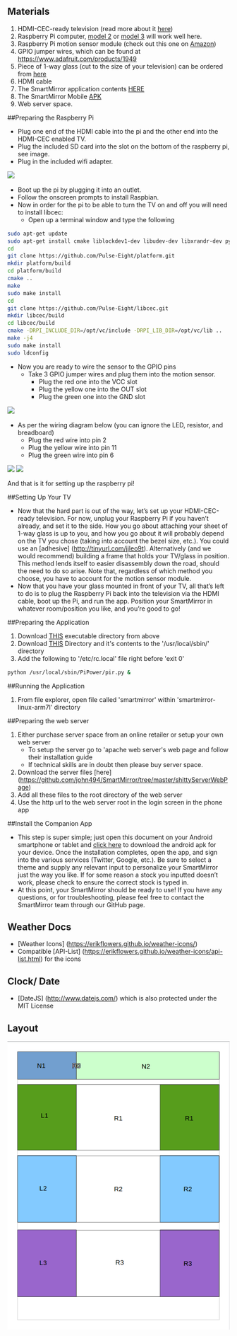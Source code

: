 ## Materials

1. HDMI-CEC-ready television (read more about it [here](http://www.howtogeek.com/207186/how-to-enable-hdmi-cec-on-your-tv-and-why-you-should))
2. Raspberry Pi computer, [model 2](https://www.adafruit.com/products/2380) or [model 3](https://www.adafruit.com/products/3058) will work well here.
3. Raspberry Pi motion sensor module (check out this one on [Amazon](https://www.amazon.com/dp/B00M1H7KBW/ref=asc_df_B00M1H7KBW4658951?smid=A1FGA0O3ZR5NRK&tag=shopz0d-20&ascsubtag=shopzilla_mp_1214-20;14813168609710505000010080301008005&linkCode=df0&creative=395105&creativeASIN=B00M1H7KBW))
4. GPIO jumper wires, which can be found at https://www.adafruit.com/products/1949 
5. Piece of 1-way glass (cut to the size of your television) can be ordered from [here](http://www.twowaymirrors.com/smart-mirror/)
6. HDMI cable
7. The SmartMirror application contents [HERE](https://github.com/john494/SmartMirror/tree/master/sbin/smartmirror-linux-armv7l)
8. The SmartMirror Mobile [APK](https://github.com/john494/SmartMirror/tree/master/appApk)
9. Web server space.

##Preparing the Raspberry Pi

* Plug one end of the HDMI cable into the pi and the other end into the HDMI-CEC enabled TV.
* Plug the included SD card into the slot on the bottom of the raspberry pi, see image.
* Plug in the included wifi adapter.

<img src="http://core0.staticworld.net/images/article/2014/08/raspberry-pi-b-microsd-photo-100409820-orig.jpg" width="300">

* Boot up the pi by plugging it into an outlet.
* Follow the onscreen prompts to install Raspbian.
* Now in order for the pi to be able to turn the TV on and off you will need to install libcec:
    * Open up a terminal window and type the following
```sh
sudo apt-get update
sudo apt-get install cmake liblockdev1-dev libudev-dev libxrandr-dev python-dev swig git
cd
git clone https://github.com/Pulse-Eight/platform.git
mkdir platform/build
cd platform/build
cmake ..
make
sudo make install
cd
git clone https://github.com/Pulse-Eight/libcec.git
mkdir libcec/build
cd libcec/build
cmake -DRPI_INCLUDE_DIR=/opt/vc/include -DRPI_LIB_DIR=/opt/vc/lib ..
make -j4
sudo make install
sudo ldconfig
```

* Now you are ready to wire the sensor to the GPIO pins
    * Take 3 GPIO jumper wires and plug them into the motion sensor.
        * Plug the red one into the VCC slot
        * Plug the yellow one into the OUT slot                                                                                            
        * Plug the green one into the GND slot

<img src="https://images-na.ssl-images-amazon.com/images/I/51kc6K4e4mL._SY355_.jpg" width="400"> 

* As per the wiring diagram below (you can ignore the LED, resistor, and breadboard)
    * Plug the red wire into pin 2
    * Plug the yellow wire into pin 11
    * Plug the green wire into pin 6

<img src="https://301o583r8shhildde3s0vcnh-wpengine.netdna-ssl.com/wp-content/uploads/2015/04/PIRconn1.jpg" width="300"> 
<img src="https://301o583r8shhildde3s0vcnh-wpengine.netdna-ssl.com/wp-content/uploads/2015/04/Raspberry-Pi-GPIO-compressed.jpg" width="500"> 

And that is it for setting up the raspberry pi!

##Setting Up Your TV

* Now that the hard part is out of the way, let’s set up your HDMI-CEC-ready television. For now, unplug your Raspberry Pi if you haven’t already, and set it to the side. How you go about attaching your sheet of 1-way glass is up to you, and how you go about it will probably depend on the TV you chose (taking into account the bezel size, etc.). You could use an [adhesive] (http://tinyurl.com/jjleo9t). Alternatively (and we would recommend) building a frame that holds your TV/glass in position. This method lends itself to easier disassembly down the road, should the need to do so arise. Note that, regardless of which method you choose, you have to account for the motion sensor module.
* Now that you have your glass mounted in front of your TV, all that’s left to do is to plug the Raspberry Pi back into the television via the HDMI cable, boot up the Pi, and run the app. Position your SmartMirror in whatever room/position you like, and you’re good to go!

##Preparing the Application
1. Download [THIS](https://github.com/john494/SmartMirror/tree/master/sbin/smartmirror-linux-armv7l) executable directory from above
2. Download [THIS](https://github.com/john494/SmartMirror/tree/master/sbin/piPower) Directory and it's contents to the '/usr/local/sbin/' directory
3. Add the following to '/etc/rc.local' file right before 'exit 0'
```sh
python /usr/local/sbin/PiPower/pir.py &
```

##Running the Application
1. From file explorer, open file called 'smartmirror' within 'smartmirror-linux-arm7l' directory

##Preparing the web server

1. Either purchase server space from an online retailer or setup your own web server
     * To setup the server go to 'apache web server's web page and follow their installation guide
     * If technical skills are in doubt then please buy server space.
2. Download the server files [here] (https://github.com/john494/SmartMirror/tree/master/shittyServerWebPage)
3. Add all these files to the root directory of the web server
4. Use the http url to the web server root in the login screen in the phone app


##Install the Companion App

* This step is super simple; just open this document on your Android smartphone or tablet and [click here](https://github.com/john494/SmartMirror/tree/master/appApk) to download the android apk for your device. Once the installation completes, open the app, and sign into the various services (Twitter, Google, etc.). Be sure to select a theme and supply any relevant input to personalize your SmartMirror just the way you like.  If for some reason a stock you inputted doesn’t work, please check to ensure the correct stock is typed in.
* At this point, your SmartMirror should be ready to use! If you have any questions, or for troubleshooting, please feel free to contact the SmartMirror team through our GitHub page.

## Weather Docs
- [Weather Icons] (https://erikflowers.github.io/weather-icons/)
- Compatible [API-List] (https://erikflowers.github.io/weather-icons/api-list.html) for the icons

## Clock/ Date
- [DateJS] (http://www.datejs.com/) which is also protected under the MIT License

## Layout
![UI Layout](/UI/img/layout.png)
